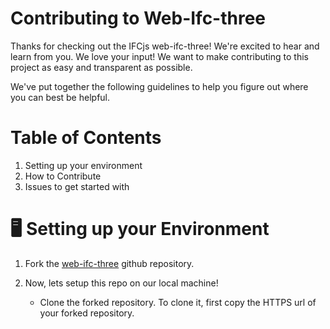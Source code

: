# Contributing to Web-Ifc-three

Thanks for checking out the IFCjs web-ifc-three! We're excited to hear and learn from you. We love your input! We want to make contributing to this project as easy and transparent as possible.

We've put together the following guidelines to help you figure out where you can best be helpful.

# Table of Contents

1. Setting up your environment
2. How to Contribute
3. Issues to get started with

# 🖥️ Setting up your Environment

1. Fork the [web-ifc-three](https://github.com/IFCjs/web-ifc-three) github repository.
2. Now, lets setup this repo on our local machine!

   - Clone the forked repository. To clone it, first copy the HTTPS url of your forked repository.

   

